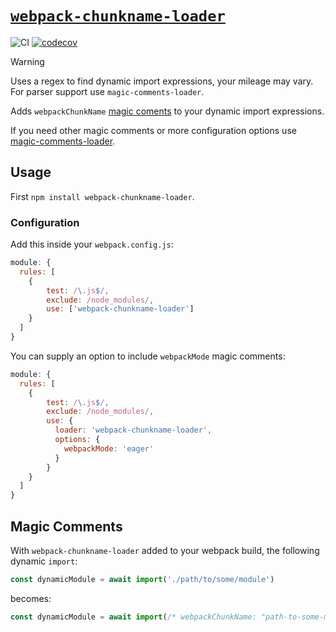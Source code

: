 # [`webpack-chunkname-loader`](https://www.npmjs.com/package/webpack-chunkname-loader)

![CI](https://github.com/morganney/webpack-chunkname-loader/actions/workflows/ci.yml/badge.svg)
[![codecov](https://codecov.io/gh/morganney/webpack-chunkname-loader/branch/master/graph/badge.svg?token=1DWQL43B8V)](https://codecov.io/gh/morganney/webpack-chunkname-loader)

> [!WARNING]
> Uses a regex to find dynamic import expressions, your mileage may vary.
> For parser support use `magic-comments-loader`.

Adds `webpackChunkName` [magic coments](https://webpack.js.org/api/module-methods/#magic-comments) to your dynamic import expressions.

If you need other magic comments or more configuration options use [magic-comments-loader](https://github.com/morganney/magic-comments-loader).

## Usage

First `npm install webpack-chunkname-loader`.

### Configuration

Add this inside your `webpack.config.js`:

```js
module: {
  rules: [
    {
        test: /\.js$/,
        exclude: /node_modules/,
        use: ['webpack-chunkname-loader']
    }
  ]
}
```

You can supply an option to include `webpackMode` magic comments:

```js
module: {
  rules: [
    {
        test: /\.js$/,
        exclude: /node_modules/,
        use: {
          loader: 'webpack-chunkname-loader',
          options: {
            webpackMode: 'eager'
          }
        }
    }
  ]
}
```

## Magic Comments

With `webpack-chunkname-loader` added to your webpack build, the following dynamic `import`:

```js
const dynamicModule = await import('./path/to/some/module')
```

becomes:

```js
const dynamicModule = await import(/* webpackChunkName: "path-to-some-module" */ './path/to/some/module')
```

